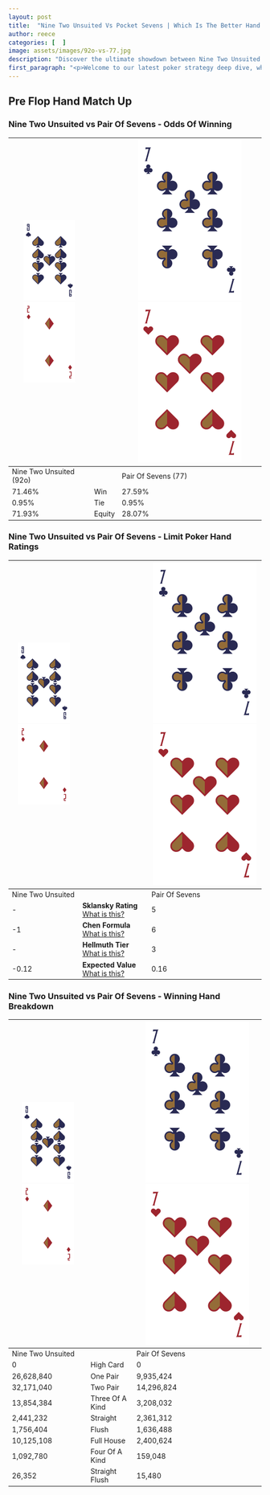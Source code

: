 ```yaml
---
layout: post
title:  "Nine Two Unsuited Vs Pocket Sevens | Which Is The Better Hand In Poker? A Complete Guide"
author: reece
categories: [  ]
image: assets/images/92o-vs-77.jpg
description: "Discover the ultimate showdown between Nine Two Unsuited and Pair Of Sevens in poker! Uncover the odds, strategies, and scenarios where one hand triumphs over the other. Get ready to up your poker game with this thrilling analysis."
first_paragraph: "<p>Welcome to our latest poker strategy deep dive, where we're pitting two distinct hands against each other in a high-stakes showdown: Nine Two Unsuited vs Pair Of Sevens.</p><p>In the dynamic world of poker, every decision counts, and knowing which hand holds the upper hand is key to your success at the table.</p><p>In this article, we'll dissect these two hands, explore the scenarios where one dominates the other, and equip you with the knowledge to make strategic choices that can tip the odds in your favor.</p><p>Get ready to unravel the intriguing dynamics of these poker hands and elevate your game to new heights.</p>"
---
```




[comment]: # (sp0)

## Pre Flop Hand Match Up

<div class="table hand-ratings" markdown="1"> 



### Nine Two Unsuited vs Pair Of Sevens - Odds Of Winning


    
| ![image info](assets/images/hand1/9.png) ![image info](assets/images/hand1/2o.png) |  | ![image info](assets/images/hand2/7.png) ![image info](assets/images/hand2/7o.png) |
| -------- | -------- | -------- |
| Nine Two Unsuited (92o) |  | Pair Of Sevens (77) |
| 71.46% | Win | 27.59% |
| 0.95% | Tie | 0.95% |
| 71.93% | Equity | 28.07% |




[comment]: # (sp1)



### Nine Two Unsuited vs Pair Of Sevens - Limit Poker Hand Ratings


    
| ![image info](assets/images/hand1/9.png) ![image info](assets/images/hand1/2o.png) |  | ![image info](assets/images/hand2/7.png) ![image info](assets/images/hand2/7o.png) |
| -------- | -------- | -------- |
| Nine Two Unsuited |  | Pair Of Sevens |
| - | **Sklansky Rating** [What is this?](/sklansky-rating-explained) | 5 |
| -1 | **Chen Formula** [What is this?](/chen-formula-explained) | 6 |
| - | **Hellmuth Tier** [What is this?](/Hellmuth-tier-explained) | 3 |
| -0.12 | **Expected Value** [What is this?](/expected-value-explained) | 0.16 |




[comment]: # (sp2)



### Nine Two Unsuited vs Pair Of Sevens - Winning Hand Breakdown


    
| ![image info](assets/images/hand1/9.png) ![image info](assets/images/hand1/2o.png) |  | ![image info](assets/images/hand2/7.png) ![image info](assets/images/hand2/7o.png) |
| -------- | -------- | -------- |
| Nine Two Unsuited |  | Pair Of Sevens |
| 0 | High Card | 0 |
| 26,628,840 | One Pair | 9,935,424 |
| 32,171,040 | Two Pair | 14,296,824 |
| 13,854,384 | Three Of A Kind | 3,208,032 |
| 2,441,232 | Straight | 2,361,312 |
| 1,756,404 | Flush | 1,636,488 |
| 10,125,108 | Full House | 2,400,624 |
| 1,092,780 | Four Of A Kind | 159,048 |
| 26,352 | Straight Flush | 15,480 |




[comment]: # (sp3)



</div>

[comment]: # (sp4)



[comment]: # (sp5)

